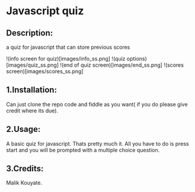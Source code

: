 <JAVASCRIPT-QUIZ>

# Javascript quiz

## Description:

a quiz for javascript that can store previous scores

!(info screen for quiz)[images/info_ss.png]
!(quiz options)[images/quiz_ss.png]
!(end of quiz screen)[images/end_ss.png]
!(scores screen)[images/scores_ss.png]

## 1.Installation:

Can just clone the repo code and fiddle as you want( if you do please give credit where its due).

## 2.Usage:

A basic quiz for javascript. Thats pretty much it. All you have to do is press start and you will be prompted with a multiple choice question.

## 3.Credits:

Malik Kouyate.
